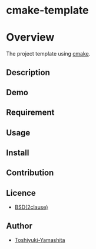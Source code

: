 cmake-template
===

# Overview
The project template using [cmake](http://cmake.org). 

## Description



## Demo

## Requirement

## Usage

## Install

## Contribution

## Licence

* [BSD(2clause)](https://github.com/Toshiyuki-Yamashita/cmake-template/blob/master/LICENSE)

## Author

* [Toshiyuki-Yamashita](https://github.com/Toshiyuki-Yamashita)
